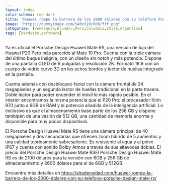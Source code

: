 ```yaml
---
layout: index
color-schema: red-dark
title: "Huawei rompe la barrera de los 2000 dólares con su teléfono Porsche Design Mate RS"
image: "https://dummyimage.com/540x320/000/fff.png"
categories: [Venezuela,Ecuador,Peru,Colombia,Chile,Argentina]
tags: [hardware,software]
---
```


Ya es oficial el Porsche Design Huawei Mate RS, una versión de lujo del Huawei P20 Pero más parecido al Mate 10 Pro. Cuenta con la triple cámara del último buque insignia, con un diseño sin notch y más potencia. Dispone de una pantalla OLED de 6 pulgadas y resolución 2K. Formato 18:9 con un cuerpo de vidrio curvo 3D en los ochos bordes y lector de huellas integrado en la pantalla.

Cuenta además con desbloqueo facial con la cámara frontal de 24 megapíxeles y un segundo lector de huellas tradicional en la parte trasera. Doble lector para poder encender el móvil lo más rápido posible. En el interior encontramos la misma potencia que el P20 Pro: el procesador Kirin 970 junto a 6GB de RAM y la potencia añadida de la inteligencia artificial. Lo exclusivo es que el almacenamiento base parte de los 256 GB y dispone tambipén de una vesión de 512 GB, una cantidad de memoria enorme y disponible para muy pocos dispositivos.

El Porsche Design Huawei Mate RS tiene una cámara principal de 40 megapíxeles y dos secundarias que ofrecen zoom híbrido de 5 aumentos y una calidad teóricamente sobresaliente. Es resistente al agua y al polvo IP67 y cuenta con sonido Dolby Atmos a través de sus altavoces dobles. El precio del Porsche Design Huawei Mate RSEl Porsche Design Huawei Mate RS es de 2100 dólares para la versión con 6GB y 256 GB de almacenamiento y 2600 dólares para el de 6GB y 512GB.

Encuentra más detalles en https://altadensidad.com/huawei-rompe-la-barrera-de-los-2000-dolares-con-su-telefono-porsche-design-mate-rs/
